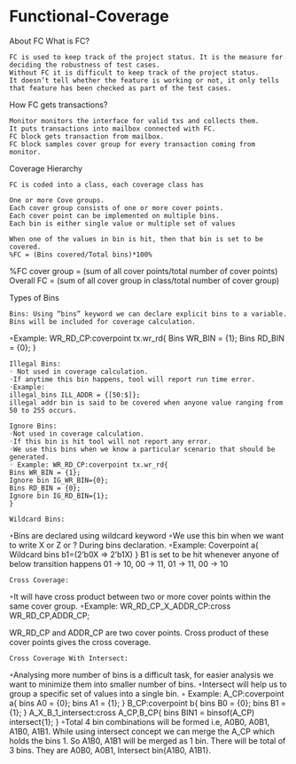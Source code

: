 # Functional-Coverage
About FC
What is FC?

    FC is used to keep track of the project status. It is the measure for deciding the robustness of test cases.
    Without FC it is difficult to keep track of the project status.
    It doesn’t tell whether the feature is working or not, it only tells that feature has been checked as part of the test cases.

How FC gets transactions?

    Monitor monitors the interface for valid txs and collects them.
    It puts transactions into mailbox connected with FC.
    FC block gets transaction from mailbox.
    FC block samples cover group for every transaction coming from monitor.

Coverage Hierarchy

    FC is coded into a class, each coverage class has

    One or more Cove groups.
    Each cover group consists of one or more cover points.
    Each cover point can be implemented on multiple bins.
    Each bin is either single value or multiple set of values

    When one of the values in bin is hit, then that bin is set to be covered.
    %FC = (Bins covered/Total bins)*100%

%FC cover group = (sum of all cover points/total number of cover points)
Overall FC = (sum of all cover group in class/total number of cover group)

Types of Bins

    Bins: Using “bins” keyword we can declare explicit bins to a variable. Bins will be included for coverage calculation.

◦Example: WR_RD_CP:coverpoint tx.wr_rd{
Bins WR_BIN = {1};
Bins RD_BIN = {0};
}

    Illegal Bins:
    ◦ Not used in coverage calculation.
    ◦If anytime this bin happens, tool will report run time error.
    ◦Example:
    illegal_bins ILL_ADDR = {[50:$]};
    illegal addr bin is said to be covered when anyone value ranging from 50 to 255 occurs.

    Ignore Bins:
    ◦Not used in coverage calculation.
    ◦If this bin is hit tool will not report any error.
    ◦We use this bins when we know a particular scenario that should be generated.
    ◦ Example: WR_RD_CP:coverpoint tx.wr_rd{
    Bins WR_BIN = {1};
    Ignore bin IG_WR_BIN={0};
    Bins RD_BIN = {0};
    Ignore bin IG_RD_BIN={1};
    }

    Wildcard Bins:

◦Bins are declared using wildcard keyword
◦We use this bin when we want to write X or Z or ? During bins declaration.
◦Example:
Coverpoint a{
Wildcard bins b1=(2’b0X => 2’b1X)
}
B1 is set to be hit whenever anyone of below transition happens
01 -> 10, 00 -> 11, 01 -> 11, 00 -> 10

    Cross Coverage:

◦It will have cross product between two or more cover points within the same cover group.
◦Example:
WR_RD_CP_X_ADDR_CP:cross WR_RD_CP,ADDR_CP;

WR_RD_CP and ADDR_CP are two cover points. Cross product of these cover points gives the cross coverage.

    Cross Coverage With Intersect:

◦Analysing more number of bins is a difficult task, for easier analysis we want to minimize them into smaller number of bins.
◦Intersect will help us to group a specific set of values into a single bin.
◦ Example:
A_CP:coverpoint a{
bins A0 = {0};
bins A1 = {1};
}
B_CP:coverpoint b{
bins B0 = {0};
bins B1 = {1};
}
A_X_B_1_intersect:cross A_CP,B_CP{
bins BIN1 = binsof(A_CP) intersect{1};
}
◦Total 4 bin combinations will be formed i.e,
A0B0, A0B1, A1B0, A1B1.
While using intersect concept we can merge the A_CP which holds the bins 1.
So A1B0, A1B1 will be merged as 1 bin.
There will be total of 3 bins. They are
A0B0, A0B1, Intersect bin{A1B0, A1B1}.

